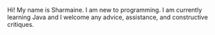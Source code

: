 Hi!
My name is Sharmaine. I am new to programming.  I am currently learning Java and I welcome any advice, assistance, and constructive critiques.
